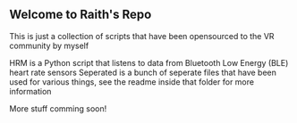 ## Welcome to Raith's Repo

This is just a collection of scripts that have been opensourced to the VR community by myself

HRM is a Python script that listens to data from Bluetooth Low Energy (BLE) heart rate sensors
Seperated is a bunch of seperate files that have been used for various things, see the readme inside that folder for more information

More stuff comming soon!
